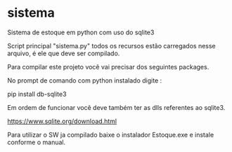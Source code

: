 # sistema

Sistema de estoque em python com uso do sqlite3

Script principal "sistema.py" todos os recursos estão carregados nesse arquivo,
é ele que deve ser compilado.


Para compilar este projeto você vai precisar dos seguintes packages.

No prompt de comando com python instalado digite :

pip install db-sqlite3

Em ordem de funcionar você deve também ter as dlls referentes ao sqlite3.

https://www.sqlite.org/download.html


Para utilizar o SW ja compilado baixe o instalador Estoque.exe e instale conforme o manual.
